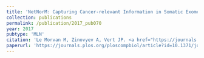 ```yaml
---
title: 'NetNorM: Capturing Cancer-relevant Information in Somatic Exome Mutation Data with Gene Networks for Cancer Stratification and Prognosis'
collection: publications
permalink: /publication/2017_pub070
year: 2017
pubtype: 'MLN'
citation: 'Le Morvan M, Zinovyev A, Vert JP. <a href="https://journals.plos.org/ploscompbiol/article?id=10.1371/journal.pcbi.1005573">NetNorM: Capturing Cancer-relevant Information in Somatic Exome Mutation Data with Gene Networks for Cancer Stratification and Prognosis</a>. <i>PLoS Computational Biology</i> 13(6):e1005573. 2017.'
paperurl: 'https://journals.plos.org/ploscompbiol/article?id=10.1371/journal.pcbi.1005573'
---
```

